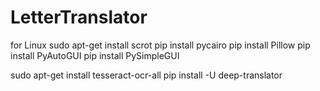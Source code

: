 # LetterTranslator

for Linux
sudo apt-get install scrot
pip install pycairo
pip install Pillow
pip install PyAutoGUI
pip install PySimpleGUI

sudo apt-get install tesseract-ocr-all
pip install -U deep-translator
